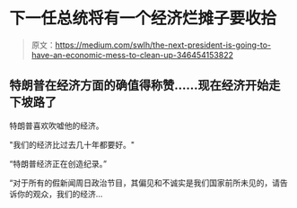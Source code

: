 # 下一任总统将有一个经济烂摊子要收拾

> 原文：<https://medium.com/swlh/the-next-president-is-going-to-have-an-economic-mess-to-clean-up-346454153822>

## 特朗普在经济方面的确值得称赞……现在经济开始走下坡路了

特朗普喜欢吹嘘他的经济。

"我们的经济比过去几十年都要好。"

“特朗普经济正在创造纪录。”

“对于所有的假新闻周日政治节目，其偏见和不诚实是我们国家前所未见的，请告诉你的观众，我们的经济…